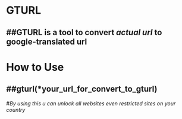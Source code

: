 # GTURL
##**GTURL** is a tool to convert *actual url* to **google-translated url**
---
# How to Use
##gturl(*your_url_for_convert_to_gturl)
---
#*By using this u can unlock all websites even restricted sites on your country*
